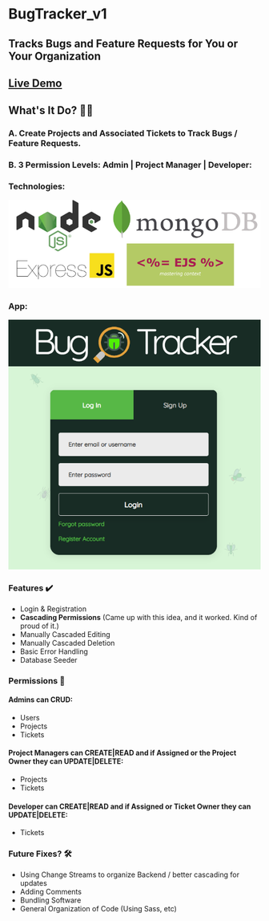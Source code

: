 # BugTracker_v1
## Tracks Bugs and Feature Requests for You or Your Organization
## [Live Demo](https://bugtracker-davidlink.herokuapp.com/)
## What's It Do? 🤷‍♀️
### A. Create Projects and Associated Tickets to Track Bugs / Feature Requests. 
### B. 3 Permission Levels: Admin | Project Manager | Developer:

### Technologies:
![technologies](./public/images/technologies.PNG)
### App:
![App](./public/images/homeSmall.PNG)

### Features ✔️
- Login & Registration
- **Cascading Permissions** (Came up with this idea, and it worked. Kind of proud of it.)
- Manually Cascaded Editing
- Manually Cascaded Deletion
- Basic Error Handling
- Database Seeder

### Permissions 🔑
#### Admins can CRUD:
- Users
- Projects
- Tickets
#### Project Managers can CREATE|READ and if Assigned or the Project Owner they can UPDATE|DELETE:
- Projects
- Tickets
#### Developer can CREATE|READ and if Assigned or Ticket Owner they can UPDATE|DELETE:
- Tickets

### Future Fixes? 🛠
- Using Change Streams to organize Backend / better cascading for updates
- Adding Comments
- Bundling Software
- General Organization of Code (Using Sass, etc)
